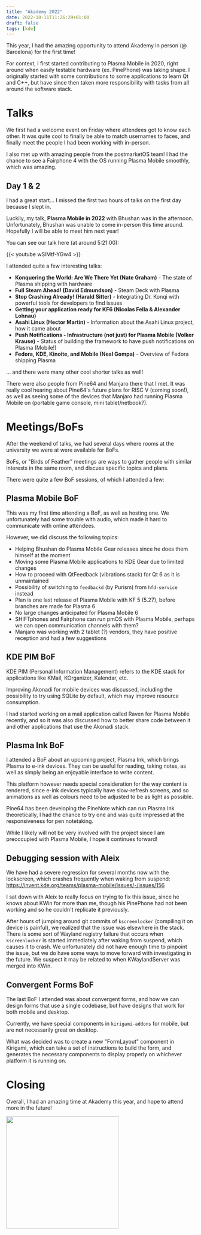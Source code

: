 ```yaml
---
title: "Akademy 2022"
date: 2022-10-11T11:26:29+01:00
draft: false
tags: [kde]
---
```


This year, I had the amazing opportunity to attend Akademy in person (@ Barcelona) for the first time!

For context, I first started contributing to Plasma Mobile in 2020, right around when easily testable hardware (ex. PinePhone) was taking shape. I originally started with some contributions to some applications to learn Qt and C++, but have since then taken more responsibility with tasks from all around the software stack.

# Talks

We first had a welcome event on Friday where attendees got to know each other. It was quite cool to finally be able to match usernames to faces, and finally meet the people I had been working with in-person. 

I also met up with amazing people from the postmarketOS team! I had the chance to see a Fairphone 4 with the OS running Plasma Mobile smoothly, which was amazing.

## Day 1 & 2

I had a great start... I missed the first two hours of talks on the first day because I slept in.

Luckily, my talk, **Plasma Mobile in 2022** with Bhushan was in the afternoon. Unfortunately, Bhushan was unable to come in-person this time around. Hopefully I will be able to meet him next year!

You can see our talk here (at around 5:21:00):

{{< youtube wSlMtf-YGw4 >}}

I attended quite a few interesting talks:

* **Konquering the World: Are We There Yet (Nate Graham)** - The state of Plasma shipping with hardware
* **Full Steam Ahead! (David Edmundson)** - Steam Deck with Plasma
* **Stop Crashing Already! (Harald Sitter)** - Integrating Dr. Konqi with powerful tools for developers to find issues
* **Getting your application ready for KF6 (Nicolas Fella & Alexander Lohnau)**
* **Asahi Linux (Hector Martin)** - Information about the Asahi Linux project, how it came about
* **Push Notifications - Infrastructure (not just) for Plasma Mobile (Volker Krause)** - Status of building the framework to have push notifications on Plasma (Mobile!)
* **Fedora, KDE, Kinoite, and Mobile (Neal Gompa)** - Overview of Fedora shipping Plasma 

... and there were many other cool shorter talks as well!

There were also people from Pine64 and Manjaro there that I met. It was really cool hearing about Pine64's future plans for RISC V (coming soon!), as well as seeing some of the devices that Manjaro had running Plasma Mobile on (portable game console, mini tablet/netbook?).

# Meetings/BoFs

After the weekend of talks, we had several days where rooms at the university we were at were available for BoFs.

BoFs, or "Birds of Feather" meetings are ways to gather people with similar interests in the same room, and discuss specific topics and plans.

There were quite a few BoF sessions, of which I attended a few:

## Plasma Mobile BoF

This was my first time attending a BoF, as well as hosting one. We unfortunately had some trouble with audio, which made it hard to communicate with online attendees.

However, we did discuss the following topics:

* Helping Bhushan do Plasma Mobile Gear releases since he does them himself at the moment
* Moving some Plasma Mobile applications to KDE Gear due to limited changes
* How to proceed with QtFeedback (vibrations stack) for Qt 6 as it is unmaintained
* Possibility of switching to `feedbackd` (by Purism) from `hfd-service` instead
* Plan is one last release of Plasma Mobile with KF 5 (5.27), before branches are made for Plasma 6
* No large changes anticipated for Plasma Mobile 6
* SHIFTphones and Fairphone can run pmOS with Plasma Mobile, perhaps we can open communication channels with them?
* Manjaro was working with 2 tablet (?) vendors, they have positive reception and had a few suggestions

## KDE PIM BoF

KDE PIM (Personal Information Management) refers to the KDE stack for applications like KMail, KOrganizer, Kalendar, etc.

Improving Akonadi for mobile devices was discussed, including the possibility to try using SQLite by default, which may improve resource consumption.

I had started working on a mail application called Raven for Plasma Mobile recently, and so it was also discussed how to better share code between it and other applications that use the Akonadi stack.

## Plasma Ink BoF

I attended a BoF about an upcoming project, Plasma Ink, which brings Plasma to e-ink devices. They can be useful for reading, taking notes, as well as simply being an enjoyable interface to write content.

This platform however needs special consideration for the way content is rendered, since e-ink devices typically have slow-refresh screens, and so animations as well as colours need to be adjusted to be as light as possible.

Pine64 has been developing the PineNote which can run Plasma Ink theoretically, I had the chance to try one and was quite impressed at the responsiveness for pen notetaking.

While I likely will not be very involved with the project since I am preoccupied with Plasma Mobile, I hope it continues forward!

## Debugging session with Aleix

We have had a severe regression for several months now with the lockscreen, which crashes frequently when waking from suspend: https://invent.kde.org/teams/plasma-mobile/issues/-/issues/156

I sat down with Aleix to really focus on trying to fix this issue, since he knows about KWin for more than me, though his PinePhone had not been working and so he couldn't replicate it previously.

After hours of jumping around git commits of `kscreenlocker` (compiling it on device is painful), we realized that the issue was elsewhere in the stack. There is some sort of Wayland registry failure that occurs when `kscreenlocker` is started immediately after waking from suspend, which causes it to crash. We unfortunately did not have enough time to pinpoint the issue, but we do have some ways to move forward with investigating in the future. We suspect it may be related to when KWaylandServer was merged into KWin.

## Convergent Forms BoF

The last BoF I attended was about convergent forms, and how we can design forms that use a single codebase, but have designs that work for both mobile and desktop.

Currently, we have special components in `kirigami-addons` for mobile, but are not necessarily great on desktop.

What was decided was to create a new "FormLayout" component in Kirigami, which can take a set of instructions to build the form, and generates the necessary components to display properly on whichever platform it is running on.

# Closing

Overall, I had an amazing time at Akademy this year, and hope to attend more in the future!

<img src="/images/blog/2022/10/konqi-calling.png" width=300px/>
